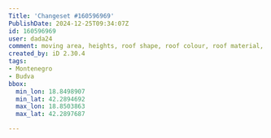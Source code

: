 ```yaml
---
Title: 'Changeset #160596969'
PublishDate: 2024-12-25T09:34:07Z
id: 160596969
user: dada24
comment: moving area, heights, roof shape, roof colour, roof material, name street
created_by: iD 2.30.4
tags:
- Montenegro
- Budva
bbox:
  min_lon: 18.8498907
  min_lat: 42.2894692
  max_lon: 18.8503863
  max_lat: 42.2897687

---
```

